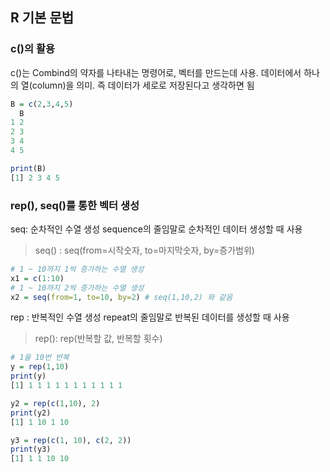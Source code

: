 ## R 기본 문법

### c()의 활용

c()는 Combind의 약자를 나타내는 명령어로, 벡터를 만드는데 사용. 데이터에서 하나의 열(column)을 의미. 즉 데이터가 세로로 저장된다고 생각하면 됨

```R
B = c(2,3,4,5)
  B
1 2
2 3
3 4
4 5

print(B)
[1] 2 3 4 5
```



### rep(), seq()를 통한 벡터 생성

seq: 순차적인 수열 생성 sequence의 줄임말로 순차적인 데이터 생성할 때 사용

>   seq() : seq(from=시작숫자, to=마지막숫자, by=증가범위)

```R
# 1 ~ 10까지 1씩 증가하는 수열 생성
x1 = c(1:10)
# 1 ~ 10까지 2씩 증가하는 수열 생성
x2 = seq(from=1, to=10, by=2) # seq(1,10,2) 와 같음
```

rep : 반복적인 수열 생성 repeat의 줄임말로 반복된 데이터를 생성할 때 사용

>   rep(): rep(반복할 값, 반복할 횟수)

```R
# 1을 10번 반복
y = rep(1,10)
print(y)
[1] 1 1 1 1 1 1 1 1 1 1 1

y2 = rep(c(1,10), 2)
print(y2)
[1] 1 10 1 10

y3 = rep(c(1, 10), c(2, 2))
print(y3)
[1] 1 1 10 10
```

